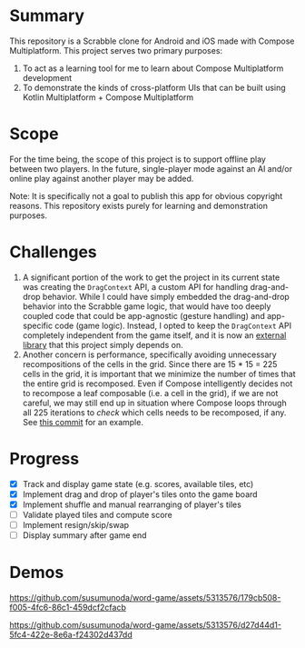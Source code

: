 # Summary
This repository is a Scrabble clone for Android and iOS made with Compose Multiplatform. This project serves two primary purposes:
1. To act as a learning tool for me to learn about Compose Multiplatform development
2. To demonstrate the kinds of cross-platform UIs that can be built using Kotlin Multiplatform + Compose Multiplatform

# Scope
For the time being, the scope of this project is to support offline play between two players. In the future, single-player mode against an AI and/or online play against another player may be added.

Note: It is specifically not a goal to publish this app for obvious copyright reasons. This repository exists purely for learning and demonstration purposes.

# Challenges
1. A significant portion of the work to get the project in its current state was creating the `DragContext` API, a custom API for handling drag-and-drop behavior. While I could have simply embedded the drag-and-drop behavior into the Scrabble game logic, that would have too deeply coupled code that could be app-agnostic (gesture handling) and app-specific code (game logic). Instead, I opted to keep the `DragContext` API completely independent from the game itself, and it is now an [external library](https://github.com/susumunoda/compose-gestures/) that this project simply depends on.
2. Another concern is performance, specifically avoiding unnecessary recompositions of the cells in the grid. Since there are 15 * 15 = 225 cells in the grid, it is important that we minimize the number of times that the entire grid is recomposed. Even if Compose intelligently decides not to recompose a leaf composable (i.e. a cell in the grid), if we are not careful, we may still end up in situation where Compose loops through all 225 iterations to _check_ which cells needs to be recomposed, if any. See [this commit](https://github.com/susumunoda/word-game/commit/38ec6bbd9b215cd794c24329145246c20d3ba72e) for an example.

# Progress
- [X] Track and display game state (e.g. scores, available tiles, etc)
- [X] Implement drag and drop of player's tiles onto the game board
- [X] Implement shuffle and manual rearranging of player's tiles
- [ ] Validate played tiles and compute score
- [ ] Implement resign/skip/swap
- [ ] Display summary after game end

# Demos
https://github.com/susumunoda/word-game/assets/5313576/179cb508-f005-4fc6-86c1-459dcf2cfacb

https://github.com/susumunoda/word-game/assets/5313576/d27d44d1-5fc4-422e-8e6a-f24302d437dd
